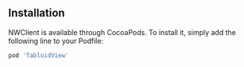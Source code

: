 ## Installation

NWClient is available through CocoaPods. To install it, simply add the
following line to your Podfile:

```ruby
pod 'TabloidView'
```
